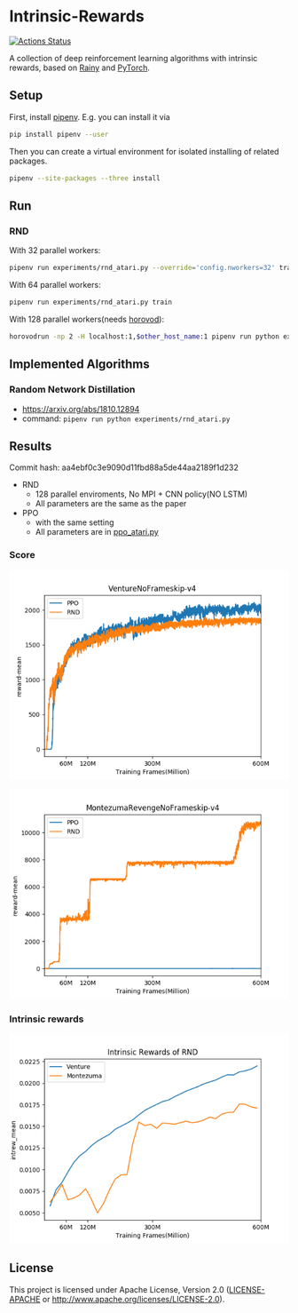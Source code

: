 # Intrinsic-Rewards
[![Actions Status](https://github.com/kngwyu/intrinsic-rewards/workflows/Tests/badge.svg)](https://github.com/kngwyu/intrinsic-rewards/actions)

A collection of deep reinforcement learning algorithms with intrinsic rewards,
based on [Rainy](https://github.com/kngwyu/Rainy) and [PyTorch](https://pytorch.org/).

## Setup
First, install [pipenv](https://pipenv.readthedocs.io/en/latest/).
E.g. you can install it via
``` bash
pip install pipenv --user
```

Then you can create a virtual environment for isolated installing of related packages.
```bash
pipenv --site-packages --three install
```

## Run

### RND
With 32 parallel workers:
```bash
pipenv run experiments/rnd_atari.py --override='config.nworkers=32' train
```
With 64 parallel workers:
```bash
pipenv run experiments/rnd_atari.py train
```
With 128 parallel workers(needs [horovod](https://horovod.readthedocs.io/en/latest/)):
```bash
horovodrun -np 2 -H localhost:1,$other_host_name:1 pipenv run python experiments/rnd_atari.py train
```

## Implemented Algorithms

### Random Network Distillation
- https://arxiv.org/abs/1810.12894
- command: `pipenv run python experiments/rnd_atari.py`

## Results
Commit hash: aa4ebf0c3e9090d11fbd88a5de44aa2189f1d232

- RND
  - 128 parallel enviroments, No MPI + CNN policy(NO LSTM)
  - All parameters are the same as the paper
- PPO
  - with the same setting
  - All parameters are in [ppo_atari.py](experiments/ppo_atari.py)

### Score

![Venture](./pictures/venture.png)

![Montezuma's Revenge](./pictures/montezuma.png)

### Intrinsic rewards
![RND](./pictures/intrew_rnd.png)

## License
This project is licensed under Apache License, Version 2.0
([LICENSE-APACHE](LICENSE) or http://www.apache.org/licenses/LICENSE-2.0).
